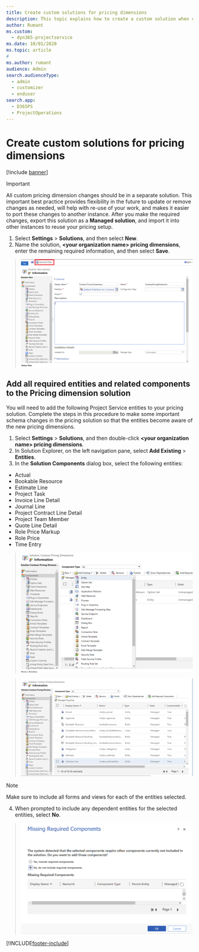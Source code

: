 ```yaml
---
title: Create custom solutions for pricing dimensions
description: This topic explains how to create a custom solution when creating custom pricing dimensions.
author: Rumant
ms.custom: 
  - dyn365-projectservice
ms.date: 10/01/2020
ms.topic: article
#
ms.author: rumant
audience: Admin
search.audienceType: 
  - admin
  - customizer
  - enduser
search.app: 
  - D365PS
  - ProjectOperations
---
```


# Create custom solutions for pricing dimensions

[!include [banner](../includes/psa-now-project-operations.md)]

> [!IMPORTANT]
> All custom pricing dimension changes should be in a separate solution. This important best practice provides flexibility in the future to update or remove changes as needed, will help with re-use of your work, and makes it easier to port these changes to another instance. After you make the required changes, export this solution as a **Managed solution**, and import it into other instances to reuse your pricing setup.

1. Select **Settings** > **Solutions**, and then select **New**. 
2. Name the solution, **\<your organization name> pricing dimensions**, enter the remaining required information, and then select **Save**.

> ![Creating a custom solution for pricing dimensions.](media/Creation-of-custom-pricing-dimension-solution.PNG)
  
## Add all required entities and related components to the Pricing dimension solution
You will need to add the following Project Service entities to your pricing solution. Complete the steps in this procedure to make some important schema changes in the pricing solution so that the entities become aware of the new pricing dimensions.

1. Select **Settings** > **Solutions**, and then double-click **\<your organization name> pricing dimensions**. 
2. In Solution Explorer, on the left navigation pane, select **Add Existing** > **Entities**.
3. In the **Solution Components** dialog box, select the following entities:

- Actual
- Bookable Resource
- Estimate Line
- Project Task
- Invoice Line Detail
- Journal Line
- Project Contract Line Detail
- Project Team Member
- Quote Line Detail
- Role Price Markup
- Role Price 
- Time Entry 

> ![Add existing entities to the pricing dimensions solution.](media/Existing-entities-to-PD-solution.png)

> ![Select solution components.](media/Dimension-Components.png)

> [!NOTE]
> Make sure to include all forms and views for each of the entities selected.

4. When prompted to include any dependent entities for the selected entities, select **No**.

> ![Do not include all related components.](media/Do-not-include-required.png)




[!INCLUDE[footer-include](../includes/footer-banner.md)]